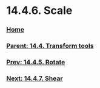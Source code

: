 # 14.4.6. Scale

### [Home](./00-home.md)
### [Parent: 14.4. Transform tools](./14-04-00-transform-tools.md)
### [Prev: 14.4.5. Rotate](./14-04-05-rotate.md)
### [Next: 14.4.7. Shear](./14-04-07-shear.md)
